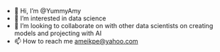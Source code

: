 - 👋 Hi, I’m @YummyAmy
- 👀 I’m interested in data science
- 💞️ I’m looking to collaborate on with other data scientists on creating models and projecting with AI
- 📫 How to reach me ameikpe@yahoo.com

<!---
YummyAmy/YummyAmy is a ✨ special ✨ repository because its `README.md` (this file) appears on your GitHub profile.
You can click the Preview link to take a look at your changes.
--->
